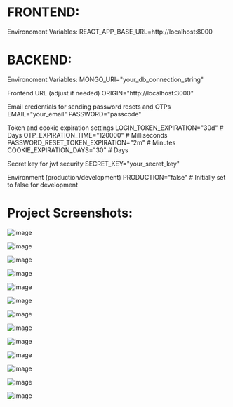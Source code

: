 # FRONTEND:
Environoment Variables:
  REACT_APP_BASE_URL=http://localhost:8000

# BACKEND:
Environoment Variables:
  MONGO_URI="your_db_connection_string"


Frontend URL (adjust if needed)
  ORIGIN="http://localhost:3000"


Email credentials for sending password resets and OTPs
  EMAIL="your_email" 
  PASSWORD="passcode"


Token and cookie expiration settings
  LOGIN_TOKEN_EXPIRATION="30d"  # Days
  OTP_EXPIRATION_TIME="120000"  # Milliseconds
  PASSWORD_RESET_TOKEN_EXPIRATION="2m"  # Minutes
  COOKIE_EXPIRATION_DAYS="30"    # Days


Secret key for jwt security
  SECRET_KEY="your_secret_key"

Environment (production/development)
  PRODUCTION="false" # Initially set to false for development


# Project Screenshots:
![image](https://github.com/user-attachments/assets/5ff623e8-e3a0-4b6e-8b57-b10be9a31224)

![image](https://github.com/user-attachments/assets/de35013d-9186-48c3-9974-a5aea82a9760)

![image](https://github.com/user-attachments/assets/2e260174-9f7b-4b74-bec3-0cc36f13d16f)

![image](https://github.com/user-attachments/assets/49645935-7849-4853-a927-37cebbe77214)

![image](https://github.com/user-attachments/assets/26e84bf5-0619-41a9-a836-f92fb829b09c)

![image](https://github.com/user-attachments/assets/11c5d92b-e4cb-4a49-9fde-b03176e6e851)

![image](https://github.com/user-attachments/assets/a91b78ab-1b7e-48de-b426-3fc892dead84)

![image](https://github.com/user-attachments/assets/ab145d60-55c0-4937-9e22-4097f8514c43)

![image](https://github.com/user-attachments/assets/1fa791f5-77b1-4f8e-9135-ccc22ab9969d)

![image](https://github.com/user-attachments/assets/5bd1fcd4-2504-42da-ab7b-4ae894969755)

![image](https://github.com/user-attachments/assets/6b5f656e-8e31-4d04-b23c-6610e4d7eb4d)

![image](https://github.com/user-attachments/assets/f108a4b2-d45d-4b6f-b151-4e80aa4dc8eb)

![image](https://github.com/user-attachments/assets/fa3b26f3-f295-4f33-b34a-d62e16e32cb6)











